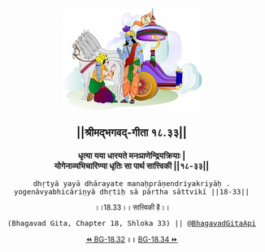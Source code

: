 <center><img src="../../asset/BG.png" alt="#API #bhagavadgitaapi #slok #nodejs #js #api #gitaapi #krishna #hinduism #vedic #ISKCON #shreemadbhagavadgita #technology"/>
<h2>||श्रीमद्‍भगवद्‍-गीता १८.३३||</h2>
<h3>धृत्या यया धारयते मनःप्राणेन्द्रियक्रियाः |<br/>योगेनाव्यभिचारिण्या धृतिः सा पार्थ सात्त्विकी ||१८-३३||</h3>
<pre>dhṛtyā yayā dhārayate manaḥprāṇendriyakriyāḥ .<br/>yogenāvyabhicāriṇyā dhṛtiḥ sā pārtha sāttvikī ||18-33||</pre>
<p>।।18.33।। सात्त्विकी है।।</p>
<pre>(Bhagavad Gita, Chapter 18, Shloka 33) || <a href="https://twitter.com/bhagavadgitaapi">@BhagavadGitaApi</a></pre><a href="../../18/32">⏪  BG-18.32</a><b>        ।।        </b><a href="../../18/34">BG-18.34  ⏩</a></center></center>
